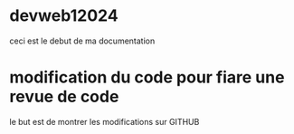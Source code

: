 # devweb12024

ceci est le debut de ma documentation


# modification du code pour fiare une revue de code

le but est de montrer les modifications sur GITHUB
